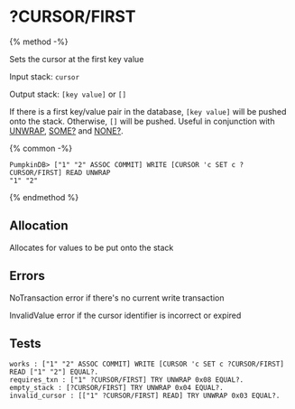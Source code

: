 # ?CURSOR/FIRST

{% method -%}

Sets the cursor at the first key value

Input stack: `cursor`

Output stack: `[key value]` or `[]`

If there is a first key/value pair in the database, `[key value]` will be pushed onto the stack.
Otherwise, `[]` will be pushed. Useful in conjunction with [UNWRAP](../UNWRAP.md),
[SOME?](../SOMEQ.md) and [NONE?](../NONEQ.md).

{% common -%}

```
PumpkinDB> ["1" "2" ASSOC COMMIT] WRITE [CURSOR 'c SET c ?CURSOR/FIRST] READ UNWRAP
"1" "2"
```

{% endmethod %}

## Allocation

Allocates for values to be put onto the stack

## Errors

NoTransaction error if there's no current write transaction

InvalidValue error if the cursor identifier is incorrect or expired

## Tests

```test
works : ["1" "2" ASSOC COMMIT] WRITE [CURSOR 'c SET c ?CURSOR/FIRST] READ ["1" "2"] EQUAL?.
requires_txn : ["1" ?CURSOR/FIRST] TRY UNWRAP 0x08 EQUAL?.
empty_stack : [?CURSOR/FIRST] TRY UNWRAP 0x04 EQUAL?.
invalid_cursor : [["1" ?CURSOR/FIRST] READ] TRY UNWRAP 0x03 EQUAL?.
```

